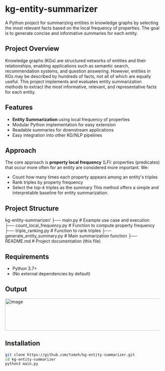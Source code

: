 # kg-entity-summarizer
A Python project for summarizing entities in knowledge graphs by selecting the most relevant facts based on the local frequency of properties. The goal is to generate concise and informative summaries for each entity.

## Project Overview
Knowledge graphs (KGs) are structured networks of entities and their relationships, enabling applications such as semantic search, recommendation systems, and question answering. However, entities in KGs may be described by hundreds of facts, not all of which are equally useful. This project implements and evaluates entity summarization methods to extract the most informative, relevant, and representative facts for each entity.

## Features
- **Entity Summarization** using local frequency of properties
- Modular Python implementation for easy extension
- Readable summaries for downstream applications
- Easy integration into other KG/NLP pipelines

## Approach
The core approach is **property local frequency** (LF): properties (predicates) that occur more often for an entity are considered more important. We:
- Count how many times each property appears among an entity's triples
- Rank triples by property frequency
- Select the top-*k* triples as the summary
This method offers a simple and interpretable baseline for entity summarization.

## Project Structure
kg-entity-summarizer/
├── main.py # Example use case and execution
├── count_local_frequency.py # Function to compute property frequency
├── triple_ranking.py # Function to rank triples
├── generate_entity_summary.py # Main summarization function
├── README.md # Project documentation (this file)

## Requirements
- Python 3.7+
- (No external dependencies by default)

## Output
<img width="563" height="104" alt="image" src="https://github.com/user-attachments/assets/06fef49e-f748-4e13-8601-1ce67b4c1a27" />

## Installation
```bash
git clone https://github.com/txmxh/kg-entity-summarizer.git
cd kg-entity-summarizer
python3 main.py
